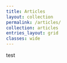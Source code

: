 ```yaml
---
title: Articles
layout: collection
permalink: /articles/
collection: articles
entries_layout: grid
classes: wide
---
```

test